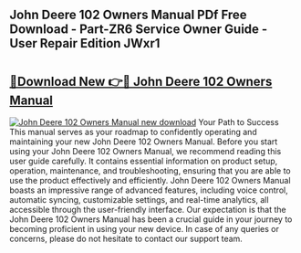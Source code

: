 ## John Deere 102 Owners Manual PDf Free Download - Part-ZR6 Service Owner Guide - User Repair Edition JWxr1

# <h2><a href="http://bc86899.oget.top/?id=John+Deere+102+Owners+Manual">🔗Download New 👉🔴 John Deere 102 Owners Manual</a></h2>

[![John Deere 102 Owners Manual new download](https://i.imgur.com/5g1atiW.png)](http://bc86899.oget.top/?id=John+Deere+102+Owners+Manual)
Your Path to Success This manual serves as your roadmap to confidently operating and maintaining your new John Deere 102 Owners Manual. Before you start using your John Deere 102 Owners Manual, we recommend reading this user guide carefully. It contains essential information on product setup, operation, maintenance, and troubleshooting, ensuring that you are able to use the product effectively and efficiently. John Deere 102 Owners Manual boasts an impressive range of advanced features, including voice control, automatic syncing, customizable settings, and real-time analytics, all accessible through the user-friendly interface. Our expectation is that the John Deere 102 Owners Manual has been a crucial guide in your journey to becoming proficient in using your new device. In case of any queries or concerns, please do not hesitate to contact our support team.
